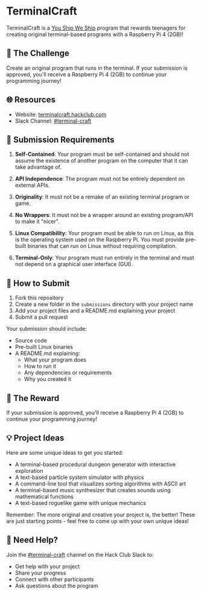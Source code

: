 # TerminalCraft

TerminalCraft is a [You Ship We Ship](https://ysws.hackclub.com) program that rewards teenagers for creating original terminal-based programs with a Raspberry Pi 4 (2GB)!

## 🎯 The Challenge

Create an original program that runs in the terminal. If your submission is approved, you'll receive a Raspberry Pi 4 (2GB) to continue your programming journey!

## 🌐 Resources

- Website: [terminalcraft.hackclub.com](https://terminalcraft.hackclub.com)
- Slack Channel: [#terminal-craft](https://hackclub.slack.com/archives/terminal-craft)

## 📝 Submission Requirements

1. **Self-Contained**: Your program must be self-contained and should not assume the existence of another program on the computer that it can take advantage of.

2. **API Independence**: The program must not be entirely dependent on external APIs.

3. **Originality**: It must not be a remake of an existing terminal program or game.

4. **No Wrappers**: It must not be a wrapper around an existing program/API to make it "nicer".

5. **Linux Compatibility**: Your program must be able to run on Linux, as this is the operating system used on the Raspberry Pi. You must provide pre-built binaries that can run on Linux without requiring compilation.

6. **Terminal-Only**: Your program must run entirely in the terminal and must not depend on a graphical user interface (GUI).

## 🚀 How to Submit

1. Fork this repository
2. Create a new folder in the `submissions` directory with your project name
3. Add your project files and a README.md explaining your project
4. Submit a pull request

Your submission should include:
- Source code
- Pre-built Linux binaries
- A README.md explaining:
  - What your program does
  - How to run it
  - Any dependencies or requirements
  - Why you created it

## 🎁 The Reward

If your submission is approved, you'll receive a Raspberry Pi 4 (2GB) to continue your programming journey!

## 💡 Project Ideas

Here are some unique ideas to get you started:
- A terminal-based procedural dungeon generator with interactive exploration
- A text-based particle system simulator with physics
- A command-line tool that visualizes sorting algorithms with ASCII art
- A terminal-based music synthesizer that creates sounds using mathematical functions
- A text-based roguelike game with unique mechanics

Remember: The more original and creative your project is, the better! These are just starting points - feel free to come up with your own unique ideas!

## 🤝 Need Help?

Join the [#terminal-craft](https://hackclub.slack.com/archives/terminal-craft) channel on the Hack Club Slack to:
- Get help with your project
- Share your progress
- Connect with other participants
- Ask questions about the program 
